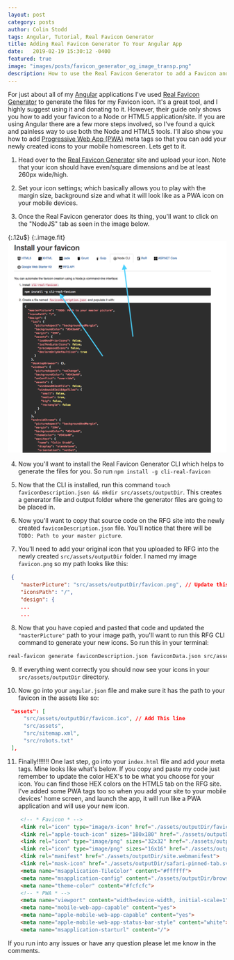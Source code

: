 ```yaml
---
layout: post
category: posts
author: Colin Stodd
tags: Angular, Tutorial, Real Favicon Generator
title: Adding Real Favicon Generator To Your Angular App
date:   2019-02-19 15:30:12 -0400
featured: true
image: "images/posts/favicon_generator_og_image_transp.png"
description: How to use the Real Favicon Generator to add a Favicon and PWA icon to your Angular app.
---
```


For just about all of my [Angular](https://angular.io/) applications I've used [Real Favicon Generator](https://realfavicongenerator.net/) to generate the files for my Favicon icon. It's a great tool, and I highly suggest using it and donating to it. However, their guide only shows you how to add your favicon to a Node or HTML5 application/site. If you are using Angular there are a few more steps involved, so I've found a quick and painless way to use both the Node and HTML5 tools. I'll also show you how to add [Progressive Web App (PWA)](https://medium.com/@amberleyjohanna/seriously-though-what-is-a-progressive-web-app-56130600a093) meta tags so that you can add your newly created icons to your mobile homescreen. Lets get to it.

1. Head over to the [Real Favicon Generator](https://realfavicongenerator.net/) site and upload your icon. Note that your icon should have even/square dimensions and be at least 260px wide/high.

2. Set your icon settings; which basically allows you to play with the margin size, background size and what it will look like as a PWA icon on your mobile devices.

3. Once the Real Favicon generator does its thing, you'll want to click on the "NodeJS" tab as seen in the image below.


{:.12u$}
{:.image.fit}
![Real Favicon Generator](/images/posts/rfg-arrows.png)



4. Now you'll want to install the Real Favicon Generator CLI which helps to generate the files for you. So run `npm install -g cli-real-favicon`

5. Now that the CLI is installed, run this command `touch faviconDescription.json && mkdir src/assets/outputDir`. This creates a generator file and output folder where the generator files are going to be placed in.

6. Now you'll want to copy that source code on the RFG site into the newly created `faviconDescription.json` file. You'll notice that there will be `TODO: Path to your master picture`.

7. You'll need to add your original icon that you uploaded to RFG into the newly created `src/assets/outputDir` folder. I named my image `favicon.png` so my path looks like this:

```json
 {
    "masterPicture": "src/assets/outputDir/favicon.png", // Update this line (Should be the same if you rename your image to favicon.png)
    "iconsPath": "/",
    "design": {
    ...
    ...
```

8. Now that you have copied and pasted that code and updated the `"masterPicture"` path to your image path, you'll want to run this RFG CLI command to generate your new icons. So run this in your terminal:

```bash
real-favicon generate faviconDescription.json faviconData.json src/assets/outputDir
```

9. If everything went correctly you should now see your icons in your `src/assets/outputDir` directory.

10. Now go into your `angular.json` file and make sure it has the path to your favicon in the assets like so:

```json
 "assets": [
     "src/assets/outputDir/favicon.ico", // Add This line
     "src/assets",
     "src/sitemap.xml",
     "src/robots.txt"
 ],
```

11. Finally!!!!!!! One last step, go into your `index.html` file and add your meta tags. Mine looks like what's below. If you copy and paste my code just remember to update the color HEX's to be what you choose for your icon. You can find those HEX colors on the HTML5 tab on the RFG site. I've added some PWA tags too so when you add your site to your mobile devices' home screen, and launch the app, it will run like a PWA application and will use your new icon.

```html
    <!-- * Favicon * -->
    <link rel="icon" type="image/x-icon" href="./assets/outputDir/favicon.ico">
    <link rel="apple-touch-icon" sizes="180x180" href="./assets/outputDir/apple-touch-icon.png">
    <link rel="icon" type="image/png" sizes="32x32" href="./assets/outputDir/favicon-32x32.png">
    <link rel="icon" type="image/png" sizes="16x16" href="./assets/outputDir/favicon-16x16.png">
    <link rel="manifest" href="./assets/outputDir/site.webmanifest">
    <link rel="mask-icon" href="./assets/outputDir/safari-pinned-tab.svg" color="#d4327b">
    <meta name="msapplication-TileColor" content="#ffffff">
    <meta name="msapplication-config" content="./assets/outputDir/browserconfig.xml">
    <meta name="theme-color" content="#fcfcfc">
    <!-- * PWA * -->
    <meta name="viewport" content="width=device-width, initial-scale=1">
    <meta name="mobile-web-app-capable" content="yes">
    <meta name="apple-mobile-web-app-capable" content="yes">
    <meta name="apple-mobile-web-app-status-bar-style" content="white">
    <meta name="msapplication-starturl" content="/">
```

If you run into any issues or have any question please let me know in the comments.